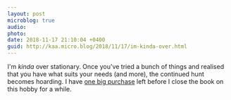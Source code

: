```yaml
---
layout: post
microblog: true
audio: 
photo: 
date: 2018-11-17 21:10:04 +0400
guid: http://kaa.micro.blog/2018/11/17/im-kinda-over.html
---
```

I'm _kinda_ over stationary. Once you've tried a bunch of things and realised that you have what suits your needs (and more), the continued hunt becomes hoarding. I have [one big purchase](https://www.penchalet.com/reviews/sailor_1911_black_luster_fountain_pen_review.html) left before I close the book on this hobby for a while.

